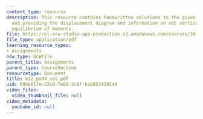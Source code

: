 ```yaml
---
content_type: resource
description: This resource contains handwritten solutions to the given problem set
  and providing the displacement diagram and information on net vertical flow, and
  equilibrium of moments.
file: https://ol-ocw-studio-app-production.s3.amazonaws.com/courses/16-01-unified-engineering-i-ii-iii-iv-fall-2005-spring-2006/09bb01fe22c07e603c8fba6853419144_m12_ps04_sol.pdf
file_type: application/pdf
learning_resource_types:
- Assignments
ocw_type: OCWFile
parent_title: Assignments
parent_type: CourseSection
resourcetype: Document
title: m12_ps04_sol.pdf
uid: 09bb01fe-22c0-7e60-3c8f-ba6853419144
video_files:
  video_thumbnail_file: null
video_metadata:
  youtube_id: null
---
```

